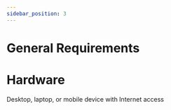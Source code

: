 ```yaml
---
sidebar_position: 3
---
```


# General Requirements

# Hardware 
Desktop, laptop, or mobile device with Internet access



